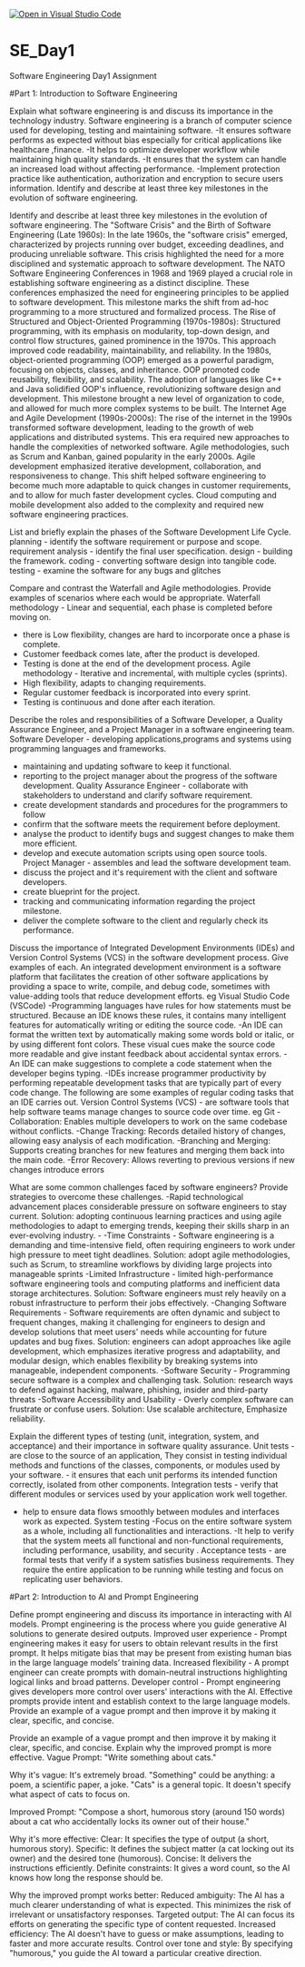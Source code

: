 [![Open in Visual Studio Code](https://classroom.github.com/assets/open-in-vscode-2e0aaae1b6195c2367325f4f02e2d04e9abb55f0b24a779b69b11b9e10269abc.svg)](https://classroom.github.com/online_ide?assignment_repo_id=18553452&assignment_repo_type=AssignmentRepo)
# SE_Day1
Software Engineering Day1 Assignment

#Part 1: Introduction to Software Engineering

Explain what software engineering is and discuss its importance in the technology industry.
Software engineering is a branch of computer science used for developing, testing and maintaining software.
  -It ensures software performs as expected without bias especially for critical applications like healthcare ,finance. 
  -It helps to optimize developer workflow while maintaining high quality standards.
  -It ensures that the system can handle an increased load without affecting performance.
  -Implement protection practice like authentication, authorization and encryption to secure users information. Identify and describe at least three key milestones in the evolution of software engineering.

Identify and describe at least three key milestones in the evolution of software engineering.
The "Software Crisis" and the Birth of Software Engineering (Late 1960s):
 In the late 1960s, the "software crisis" emerged, characterized by projects running over budget, exceeding deadlines, and producing 
 unreliable software. This crisis highlighted the need for a more disciplined and systematic approach to software development.
 The NATO Software Engineering Conferences in 1968 and 1969 played a crucial role in establishing software engineering as a distinct 
 discipline. These conferences emphasized the need for engineering principles to be applied to software development.
 This milestone marks the shift from ad-hoc programming to a more structured and formalized process.
The Rise of Structured and Object-Oriented Programming (1970s-1980s):
 Structured programming, with its emphasis on modularity, top-down design, and control flow structures, gained prominence in the 1970s. 
 This approach improved code readability, maintainability, and reliability.
 In the 1980s, object-oriented programming (OOP) emerged as a powerful paradigm, focusing on objects, classes, and inheritance. OOP 
 promoted code reusability, flexibility, and scalability.
 The adoption of languages like C++ and Java solidified OOP's influence, revolutionizing software design and development. This milestone 
 brought a new level of organization to code, and allowed for much more complex systems to be built.
The Internet Age and Agile Development (1990s-2000s):
 The rise of the internet in the 1990s transformed software development, leading to the growth of web applications and distributed 
 systems. This era required new approaches to handle the complexities of networked software.
 Agile methodologies, such as Scrum and Kanban, gained popularity in the early 2000s. Agile development emphasized iterative development, 
 collaboration, and responsiveness to change.
 This shift helped software engineering to become much more adaptable to quick changes in customer requirements, and to allow for much 
 faster development cycles.
 Cloud computing and mobile development also added to the complexity and required new software engineering practices.

List and briefly explain the phases of the Software Development Life Cycle.
 planning - identify the software requirement or purpose and scope.
 requirement analysis - identify the final user specification. 
 design - building the framework. 
 coding - converting software design into tangible code.
 testing - examine the software for any bugs and glitches

Compare and contrast the Waterfall and Agile methodologies. Provide examples of scenarios where each would be appropriate.
Waterfall methodology - Linear and sequential, each phase is completed before moving on. 
 - there is Low flexibility,
 changes are hard to incorporate once a phase is complete.
 - Customer feedback comes late, after the product is developed.
 - Testing is done at the end of the development process.
Agile methodology - Iterative and incremental, with multiple cycles (sprints). 
- High flexibility, adapts to changing requirements. 
- Regular customer feedback is incorporated into every sprint. 
- Testing is continuous and done after each iteration.

Describe the roles and responsibilities of a Software Developer, a Quality Assurance Engineer, and a Project Manager in a software engineering team.
Software Developer - developing applications,programs and systems using programming languages and frameworks.
 - maintaining and updating software to keep it functional. 
 - reporting to the project manager about the progress of the software development.
Quality Assurance Engineer - collaborate with stakeholders to understand and clarify software requirement.
 - create development standards and procedures for the programmers to follow
 - confirm that the software meets the requirement before deployment. 
 - analyse the product to identify bugs and suggest changes to make them more efficient. 
 - develop and execute automation scripts using open source tools.
Project Manager - assembles and lead the software development team.
 - discuss the project and it's requirement with the client and software developers.
 - create blueprint for the project.
 - tracking and communicating information regarding the project milestone.
 - deliver the complete software to the client and regularly check its performance.

Discuss the importance of Integrated Development Environments (IDEs) and Version Control Systems (VCS) in the software development process. Give examples of each.
An integrated development environment  is a software platform that facilitates the creation of other software applications by providing a space to write, compile, and debug code, sometimes with value-adding tools that reduce development efforts. eg Visual Studio Code (VSCode)
  -Programming languages have rules for how statements must be structured. Because an IDE knows these rules, it contains many intelligent 
   features for automatically writing or editing the source code.
  -An IDE can format the written text by automatically making some words bold or italic, or by using different font colors. These visual 
   cues make the source code more readable and give instant feedback about accidental syntax errors.
  -An IDE can make suggestions to complete a code statement when the developer begins typing.
  -IDEs increase programmer productivity by performing repeatable development tasks that are typically part of every code change. The 
   following are some examples of regular coding tasks that an IDE carries out.
Version Control Systems (VCS) - are software tools that help software teams manage changes to source code over time. eg Git
  -Collaboration: Enables multiple developers to work on the same codebase without conflicts.
  -Change Tracking: Records detailed history of changes, allowing easy analysis of each modification. 
  -Branching and Merging: Supports creating branches for new features and merging them back into the main code.
  -Error Recovery: Allows reverting to previous versions if new changes introduce errors


What are some common challenges faced by software engineers? Provide strategies to overcome these challenges.
 -Rapid technological advancement places considerable pressure on software engineers to stay current.
  Solution: adopting continuous learning practices and using agile methodologies to adapt to emerging trends, keeping their skills sharp 
  in an ever-evolving industry. -
 -Time Constraints - Software engineering is a demanding and time-intensive field, often requiring engineers to work under high pressure 
  to meet tight deadlines.
  Solution: adopt agile methodologies, such as Scrum, to streamline workflows by dividing large projects into manageable sprints 
 -Limited Infrastructure - limited high-performance software engineering tools and computing platforms and inefficient data storage 
  architectures. 
  Solution: Software engineers must rely heavily on a robust infrastructure to perform their jobs effectively.
 -Changing Software Requirements - Software requirements are often dynamic and subject to frequent changes, making it challenging for 
  engineers to design and develop solutions that meet users' needs while accounting for future updates and bug fixes. 
  Solution: engineers can adopt approaches like agile development, which emphasizes iterative progress and adaptability, and modular 
  design, which enables flexibility by breaking systems into manageable, independent components.
 -Software Security - Programming secure software is a complex and challenging task. 
  Solution: research ways to defend against hacking, malware, phishing, insider and third-party threats
 -Software Accessibility and Usability - Overly complex software can frustrate or confuse users. 
  Solution: Use scalable architecture, Emphasize reliability.


Explain the different types of testing (unit, integration, system, and acceptance) and their importance in software quality assurance.
  Unit tests - are close to the source of an application, They consist in testing individual methods and functions of the classes, 
  components, or modules used by your software. - it ensures that each unit performs its intended function correctly, isolated from 
  other components.
 Integration tests - verify that different modules or services used by your application work well together.
  - help to ensure data flows smoothly between modules and interfaces work as expected.
   System testing -Focus on the entire software system as a whole, including all functionalities and interactions.
  -It help to verify that the system meets all functional and non-functional requirements, including performance, usability, and 
   security .
 Acceptance tests - are formal tests that verify if a system satisfies business requirements. They require the entire application to be 
   running while testing and focus on replicating user behaviors. 


#Part 2: Introduction to AI and Prompt Engineering


Define prompt engineering and discuss its importance in interacting with AI models.
 Prompt engineering  is the process where you guide generative AI solutions to generate desired outputs.
 Improved user experience - Prompt engineering makes it easy for users to obtain relevant results in the first prompt. It helps mitigate 
  bias that may be present from existing human bias in the large language models’ training data.
 Increased flexibility - A prompt engineer can create prompts with domain-neutral instructions highlighting logical links and broad 
  patterns.
 Developer control - Prompt engineering gives developers more control over users' interactions with the AI. Effective prompts provide 
  intent and establish context to the large language models. Provide an example of a vague prompt and then improve it by making it 
  clear, specific, and concise.


Provide an example of a vague prompt and then improve it by making it clear, specific, and concise. Explain why the improved prompt is more effective.
Vague Prompt: "Write something about cats."

Why it's vague:
It's extremely broad. "Something" could be anything: a poem, a scientific paper, a joke.
"Cats" is a general topic. It doesn't specify what aspect of cats to focus on.

Improved Prompt:
"Compose a short, humorous story (around 150 words) about a cat who accidentally locks its owner out of their house."

Why it's more effective:
Clear: It specifies the type of output (a short, humorous story).
Specific: It defines the subject matter (a cat locking out its owner) and the desired tone (humorous).
Concise: It delivers the instructions efficiently.
Definite constraints: It gives a word count, so the AI knows how long the response should be.

Why the improved prompt works better:
Reduced ambiguity: The AI has a much clearer understanding of what is expected. This minimizes the risk of irrelevant or unsatisfactory responses.
Targeted output: The AI can focus its efforts on generating the specific type of content requested.
Increased efficiency: The AI doesn't have to guess or make assumptions, leading to faster and more accurate results.
Control over tone and style: By specifying "humorous," you guide the AI toward a particular creative direction.
